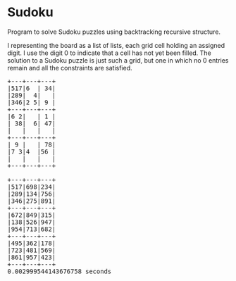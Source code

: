 # Sudoku
Program to solve Sudoku puzzles using backtracking recursive structure.

I representing the board as a list of lists, each grid cell holding an assigned digit. I use the digit 0 to indicate that a cell has not yet been filled. The solution to a Sudoku puzzle is just such a grid, but one in which no 0 entries remain and all the constraints are satisfied.

<pre>
+---+---+---+
|517|6  | 34|
|289|  4|   |
|346|2 5| 9 |
+---+---+---+
|6 2|   | 1 |
| 38|  6| 47|
|   |   |   |
+---+---+---+
| 9 |   | 78|
|7 3|4  |56 |
|   |   |   |
+---+---+---+

+---+---+---+
|517|698|234|
|289|134|756|
|346|275|891|
+---+---+---+
|672|849|315|
|138|526|947|
|954|713|682|
+---+---+---+
|495|362|178|
|723|481|569|
|861|957|423|
+---+---+---+
0.002999544143676758 seconds
